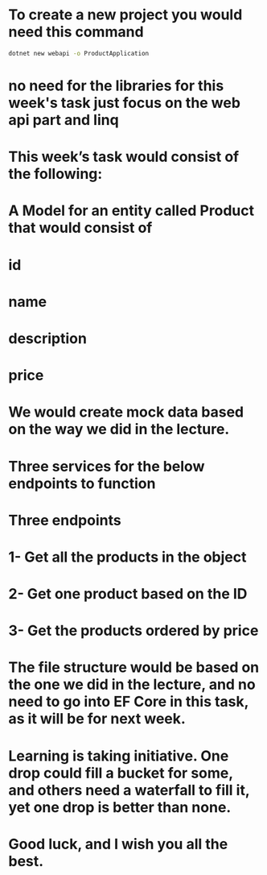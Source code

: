 # To create a new project you would need this command

```bash
dotnet new webapi -o ProductApplication
```

# no need for the libraries for this week's task just focus on the web api part and linq

# This week’s task would consist of the following:

# A Model for an entity called Product that would consist of

# id

# name

# description

# price

# We would create mock data based on the way we did in the lecture.

# Three services for the below endpoints to function

# Three endpoints

# 1- Get all the products in the object

# 2- Get one product based on the ID

# 3- Get the products ordered by price

# The file structure would be based on the one we did in the lecture, and no need to go into EF Core in this task, as it will be for next week.

# Learning is taking initiative. One drop could fill a bucket for some, and others need a waterfall to fill it, yet one drop is better than none.

# Good luck, and I wish you all the best.
